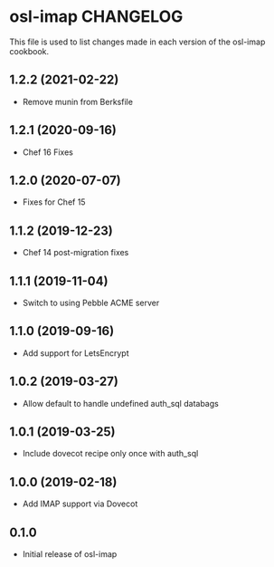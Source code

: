 osl-imap CHANGELOG
==================
This file is used to list changes made in each version of the
osl-imap cookbook.

1.2.2 (2021-02-22)
------------------
- Remove munin from Berksfile

1.2.1 (2020-09-16)
------------------
- Chef 16 Fixes

1.2.0 (2020-07-07)
------------------
- Fixes for Chef 15

1.1.2 (2019-12-23)
------------------
- Chef 14 post-migration fixes

1.1.1 (2019-11-04)
------------------
- Switch to using Pebble ACME server

1.1.0 (2019-09-16)
------------------
- Add support for LetsEncrypt

1.0.2 (2019-03-27)
------------------
- Allow default to handle undefined auth_sql databags

1.0.1 (2019-03-25)
------------------
- Include dovecot recipe only once with auth_sql

1.0.0 (2019-02-18)
------------------
- Add IMAP support via Dovecot

0.1.0
-----
- Initial release of osl-imap

